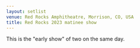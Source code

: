 ```yaml
---
layout: setlist
venue: Red Rocks Amphitheatre, Morrison, CO, USA
title: Red Rocks 2023 matinee show
---
```


This is the "early show" of two on the same day.
